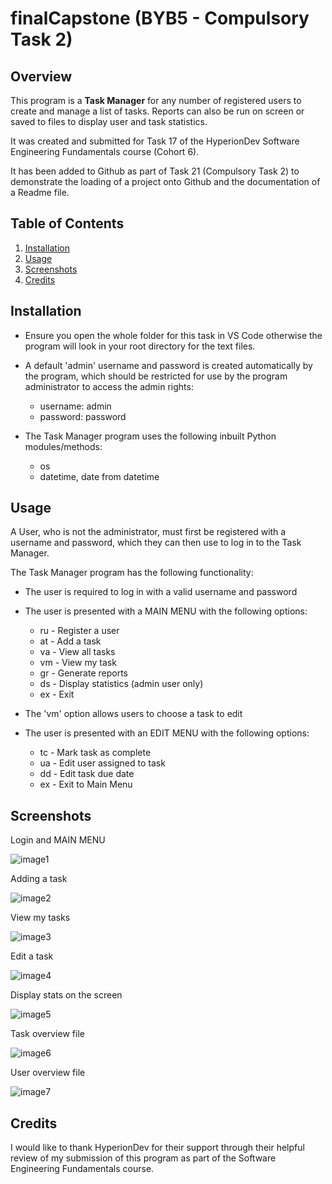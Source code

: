 # finalCapstone (BYB5 - Compulsory Task 2)

## Overview
This program is a **Task Manager** for any number of registered users to create and manage a list of tasks. Reports can also be run on screen or saved to files to display user and task statistics. 

It was created and submitted for Task 17 of the HyperionDev Software Engineering Fundamentals course (Cohort 6).

It has been added to Github as part of Task 21 (Compulsory Task 2) to demonstrate the loading of a project onto Github and the documentation of a Readme file.

## Table of Contents
1. [Installation](#installation)
3. [Usage](#usage)
4. [Screenshots](#screenshots)
5. [Credits](#credits)

## Installation
- Ensure you open the whole folder for this task in VS Code otherwise the program will look in your root directory for the text files.
- A default 'admin' username and password is created automatically by the program, which should be restricted for use by the program administrator to access the admin rights:
  - username: admin
  - password: password

- The Task Manager program uses the following inbuilt Python modules/methods:
  - os
  - datetime, date from datetime

##  Usage
A User, who is not the administrator, must first be registered with a username and password, which they can then use to log in to the Task Manager. 

The Task Manager program has the following functionality:
- The user is required to log in with a valid username and password
- The user is presented with a MAIN MENU with the following options:
  - ru - Register a user
  - at - Add a task
  - va - View all tasks
  - vm - View my task
  - gr - Generate reports
  - ds - Display statistics (admin user only)
  - ex - Exit

- The 'vm' option allows users to choose a task to edit
- The user is presented with an EDIT MENU with the following options:
  - tc - Mark task as complete
  - ua - Edit user assigned to task
  - dd - Edit task due date
  - ex - Exit to Main Menu



## Screenshots
Login and MAIN MENU

![image1](https://github.com/john-lawson1/finalCapstone/assets/80202595/0542022a-68ab-4500-87f7-195ae946753e)

Adding a task

![image2](https://github.com/john-lawson1/finalCapstone/assets/80202595/846615c4-cccf-4f0e-8bac-7a9f572a6b0a)

View my tasks

![image3](https://github.com/john-lawson1/finalCapstone/assets/80202595/38acb8ac-2fe6-4cca-8f74-5ce072210b36)

Edit a task

![image4](https://github.com/john-lawson1/finalCapstone/assets/80202595/a30ab084-2258-498d-aded-aa650246ae2a)

Display stats on the screen

![image5](https://github.com/john-lawson1/finalCapstone/assets/80202595/def26f66-bc83-4829-bca7-c012225ae6cc)

Task overview file

![image6](https://github.com/john-lawson1/finalCapstone/assets/80202595/f5fc40ca-9bcc-41ac-828c-42f7e3785123)

User overview file

![image7](https://github.com/john-lawson1/finalCapstone/assets/80202595/56060f3a-1139-4994-b5ef-2c2a9d7d0376)


## Credits
I would like to thank HyperionDev for their support through their helpful review of my submission of this program as part of the Software Engineering Fundamentals course.
